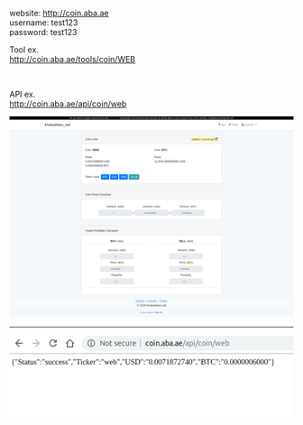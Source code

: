 
website:  http://coin.aba.ae <br>
username: test123 <br>
password: test123 <br>


Tool ex. <br>
http://coin.aba.ae/tools/coin/WEB

<br>

API ex. <br>
http://coin.aba.ae/api/coin/web
<br>

<img src="screenshots/1.png" width="600"><hr><img src="screenshots/2.png" width="600">
